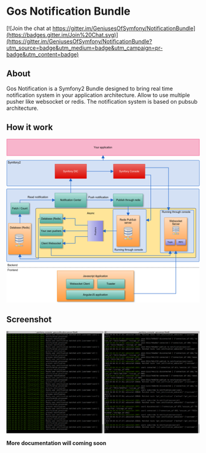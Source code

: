 Gos Notification Bundle
=====================

[![Join the chat at https://gitter.im/GeniusesOfSymfony/NotificationBundle](https://badges.gitter.im/Join%20Chat.svg)](https://gitter.im/GeniusesOfSymfony/NotificationBundle?utm_source=badge&utm_medium=badge&utm_campaign=pr-badge&utm_content=badge)

About
--------------
Gos Notification is a Symfony2 Bundle designed to bring real time notification system in your application architecture.
Allow to use multiple pusher like websocket or redis. The notification system is based on pubsub architecture.

How it work
-----------
 
![diagram.png](diagram.png)

Screenshot
----------

![screen.png](screen.png)


**More documentation will coming soon** 